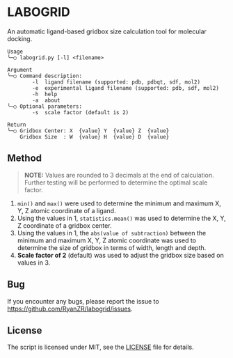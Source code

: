 # LABOGRID

An automatic ligand-based gridbox size calculation tool for molecular docking.

```
Usage
╰─○ labogrid.py [-l] <filename>

Argument
╰─○ Command description:
        -l  ligand filename (supported: pdb, pdbqt, sdf, mol2)
        -e  experimental ligand filename (supported: pdb, sdf, mol2)
        -h  help
        -a  about
╰─○ Optional parameters:
        -s  scale factor (default is 2)

Return
╰─○ Gridbox Center: X  {value} Y  {value} Z  {value}
    Gridbox Size  : W  {value} H  {value} D  {value}
```

## Method
> **NOTE:** Values are rounded to 3 decimals at the end of calculation. Further testing will be performed to determine the optimal scale factor. 
1. `min()` and `max()` were used to determine the minimum and maximum X, Y, Z atomic coordinate of a ligand.
2. Using the values in 1, `statistics.mean()` was used to determine the X, Y, Z coordinate of a gridbox center.
3. Using the values in 1, the `abs(value of subtraction)` between the minimum and maximum X, Y, Z atomic coordinate was used to determine the size of gridbox in terms of width, length and depth. 
4. **Scale factor of 2** (default) was used to adjust the gridbox size based on values in 3.

## Bug
If you encounter any bugs, please report the issue to https://github.com/RyanZR/labogrid/issues.

## License
The script is licensed under MIT, see the [LICENSE](https://github.com/RyanZR/labogrid/blob/main/LICENSE) file for details.
